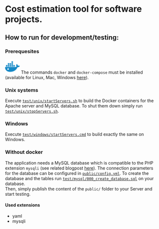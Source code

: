 # Cost estimation tool for software projects.

## How to run for development/testing:
### Prerequesites
<img src="public/resources/docker.svg" alt="Docker" width="48"> The commands `docker` and `docker-compose` must be installed 
(available for Linux, Mac, Windows <a href="https://docs.docker.com/compose/install/">here</a>).

### Unix systems
Execute <a href="test/unix/startServers.sh">`test/unix/startServers.sh`</a> to build the Docker containers for the Apache server and MySQL database. 
To shut them down simply run <a href="test/unix/stopServers.sh">`test/unix/stopServers.sh`</a>.
### Windows
Execute <a href="test/windows/startServers.cmd">`test/windows/startServers.cmd`</a> to build exactly the same on Windows.

### Without docker
The application needs a MySQL database which is compatible to the PHP extension `mysqli` (see related blogpost <a href="https://mysqlserverteam.com/upgrading-to-mysql-8-0-default-authentication-plugin-considerations/">here</a>).
The connection parameters for the database can be configured in <a href="public/config.yml">`public/config.yml`</a>.
To create the database and the tables run <a href="test/mysql/000_create_database.sql">`test/mysql/000_create_database.sql`</a> on your database.
<br/>
Then, simply publish the content of the `public/` folder to your Server and start testing.

#### Used extensions
* yaml
* mysqli